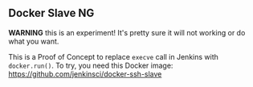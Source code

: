 Docker Slave NG
---------------

**WARNING** this is an experiment! It's pretty sure it will not working or do what you want.

This is a Proof of Concept to replace `execve` call in Jenkins with `docker.run()`. To try, you need this Docker image: https://github.com/jenkinsci/docker-ssh-slave
